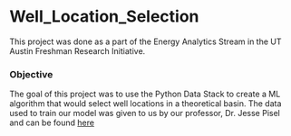 # Well_Location_Selection
This project was done as a part of the Energy Analytics Stream in the UT Austin Freshman Research Initiative. 
### Objective 
The goal of this project was to use the Python Data Stack to create a ML algorithm that would select well locations in a theoretical basin. The data used to train our model was given to us by our professor, Dr. Jesse Pisel and can be found [here]()
